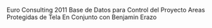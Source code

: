 Euro Consulting
2011
Base de Datos para Control del Proyecto Areas Protegidas de Tela
En Conjunto con Benjamin Erazo
